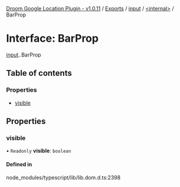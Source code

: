 [Droom Google Location Plugin - v1.0.11](../README.md) / [Exports](../modules.md) / [input](../modules/input.md) / [<internal\>](../modules/input._internal_.md) / BarProp

# Interface: BarProp

[input](../modules/input.md).[<internal>](../modules/input._internal_.md).BarProp

## Table of contents

### Properties

- [visible](input._internal_.BarProp.md#visible)

## Properties

### visible

• `Readonly` **visible**: `boolean`

#### Defined in

node_modules/typescript/lib/lib.dom.d.ts:2398
